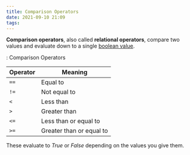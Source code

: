 ```yaml
---
title: Comparison Operators
date: 2021-09-10 21:09
tags:
---
```


**Comparison operators**, also called **relational operators**, compare two
values and evaluate down to a single [boolean value][1].

[1]: 20210910210804-boolean-values.md

: Comparison Operators

| **Operator** | **Meaning**              |
|--------------|--------------------------|
| `==`         | Equal to                 |
| `!=`         | Not equal to             |
| `<`          | Less than                |
| `>`          | Greater than             |
| `<=`         | Less than or equal to    |
| `>=`         | Greater than or equal to |

These evaluate to _True_ or _False_ depending on the values you give them.
